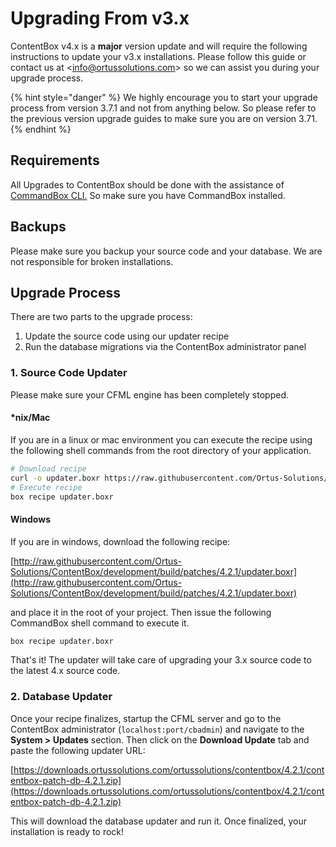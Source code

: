# Upgrading From v3.x

ContentBox v4.x is a **major** version update and will require the following instructions to update your v3.x installations. Please follow this guide or contact us at &lt;info@ortussolutions.com&gt; so we can assist you during your upgrade process.

{% hint style="danger" %}
We highly encourage you to start your upgrade process from version 3.7.1 and not from anything below. So please refer to the previous version upgrade guides to make sure you are on version 3.71.
{% endhint %}

## Requirements

All Upgrades to ContentBox should be done with the assistance of [CommandBox CLI.](https://www.ortussolutions.com/products/commandbox) So make sure you have CommandBox installed.

## Backups

Please make sure you backup your source code and your database. We are not responsible for broken installations.

## Upgrade Process

There are two parts to the upgrade process:

1. Update the source code using our updater recipe
2. Run the database migrations via the ContentBox administrator panel

### 1. Source Code Updater

Please make sure your CFML engine has been completely stopped.

#### \*nix/Mac

If you are in a linux or mac environment you can execute the recipe using the following shell commands from the root directory of your application.

```bash
# Download recipe
curl -o updater.boxr https://raw.githubusercontent.com/Ortus-Solutions/ContentBox/development/build/patches/4.2.1/updater.boxr
# Execute recipe
box recipe updater.boxr
```

#### Windows

If you are in windows, download the following recipe:

[http://raw.githubusercontent.com/Ortus-Solutions/ContentBox/development/build/patches/4.2.1/updater.boxr](http://raw.githubusercontent.com/Ortus-Solutions/ContentBox/development/build/patches/4.2.1/updater.boxr)

and place it in the root of your project. Then issue the following CommandBox shell command to execute it.

```bash
box recipe updater.boxr
```

That's it! The updater will take care of upgrading your 3.x source code to the latest 4.x source code.

### 2. Database Updater

Once your recipe finalizes, startup the CFML server and go to the ContentBox administrator \(`localhost:port/cbadmin`\) and navigate to the **System &gt; Updates** section. Then click on the **Download Update** tab and paste the following updater URL:

[https://downloads.ortussolutions.com/ortussolutions/contentbox/4.2.1/contentbox-patch-db-4.2.1.zip](https://downloads.ortussolutions.com/ortussolutions/contentbox/4.2.1/contentbox-patch-db-4.2.1.zip)

This will download the database updater and run it. Once finalized, your installation is ready to rock!

